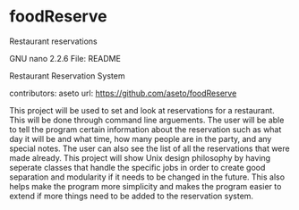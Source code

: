 foodReserve
===========

Restaurant reservations

  GNU nano 2.2.6               File: README                                     

Restaurant Reservation System

contributors: aseto
url: https://github.com/aseto/foodReserve

This project will be used to set and look at reservations for a restaurant.
This will be done through command line arguements.  The user will be able to
tell the program certain information about the reservation such as what day it
will be and what time, how many people are in the party, and any special notes.
The user can also see the list of all the reservations that were made already.
This project will show Unix design philosophy by having seperate classes that
handle the specific jobs in order to create good separation and modularity if
it needs to be changed in the future.  This also helps make the program more
simplicity and makes the program easier to extend if more things need to be
added to the reservation system.


